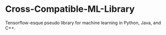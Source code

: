 # Cross-Compatible-ML-Library
Tensorflow-esque pseudo library for machine learning in Python, Java, and C++.
